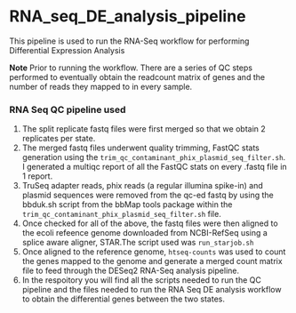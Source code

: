 # RNA_seq_DE_analysis_pipeline
This pipeline is used to run the RNA-Seq workflow for performing Differential Expression Analysis

**Note** Prior to running the workflow. There are a series of QC steps performed to eventually obtain the readcount matrix of genes and the number of reads they mapped to in every sample.

### RNA Seq QC pipeline used
1. The split replicate fastq files were first merged so that we obtain 2 replicates per state.
2. The merged fastq files underwent quality trimming, FastQC stats generation using the `trim_qc_contaminant_phix_plasmid_seq_filter.sh`. I generated a multiqc report of all the FastQC stats on every .fastq file in 1 report.
3. TruSeq adapter reads, phix reads (a regular illumina spike-in) and plasmid sequences were removed from the qc-ed fastq by using the bbduk.sh script from the bbMap tools package within the `trim_qc_contaminant_phix_plasmid_seq_filter.sh` file.
4. Once checked for all of the above, the fastq files were then aligned to the ecoli refeence genome downloaded from NCBI-RefSeq using a splice aware aligner, STAR.The script used was `run_starjob.sh`
5. Once aligned to the reference genome, `htseq-counts` was used to count the genes mapped to the genome and generate a merged count matrix file to feed through the DESeq2 RNA-Seq analysis pipeline.
6. In the respoitory you will find all the scripts needed to run the QC pipeline and the files needed to run the RNA Seq DE analysis workflow to obtain the differential genes between the two states.
